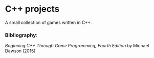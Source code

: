 ﻿# C++ projects

A small collection of games written in C++.
<br>
<h3>Bibliography:</h3>

<i>Beginning C++ Through Game Programming, Fourth Edition </i> by Michael Dawson (2015)
